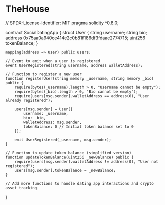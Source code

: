 # TheHouse
// SPDX-License-Identifier: MIT
pragma solidity ^0.8.0;

contract SocialDatingApp {
    struct User {
        string username;
        string bio;
        address 0x75aa0a940ce414e2c0b81f186df3fdaae2774715;
        uint256 tokenBalance;
    }

    mapping(address => User) public users;

    // Event to emit when a user is registered
    event UserRegistered(string username, address walletAddress);

    // Function to register a new user
    function registerUser(string memory _username, string memory _bio) public {
        require(bytes(_username).length > 0, "Username cannot be empty");
        require(bytes(_bio).length > 0, "Bio cannot be empty");
        require(users[msg.sender].walletAddress == address(0), "User already registered");

        users[msg.sender] = User({
            username: _username,
            bio: _bio,
            walletAddress: msg.sender,
            tokenBalance: 0 // Initial token balance set to 0
        });

        emit UserRegistered(_username, msg.sender);
    }

    // Function to update token balance (simplified version)
    function updateTokenBalance(uint256 _newBalance) public {
        require(users[msg.sender].walletAddress != address(0), "User not registered");
        users[msg.sender].tokenBalance = _newBalance;
    }

    // Add more functions to handle dating app interactions and crypto asset tracking
}

